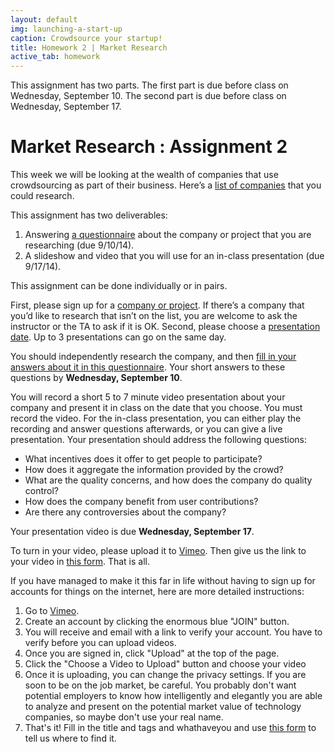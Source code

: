 ```yaml
---
layout: default
img: launching-a-start-up
caption: Crowdsource your startup!
title: Homework 2 | Market Research
active_tab: homework
---
```



<div class="alert alert-info">
  This assignment has two parts.  The first part is due before class on Wednesday, September 10.  The second part is due before class on Wednesday, September 17.
</div>


Market Research <span class="text-muted">: Assignment 2</span> 
=============================================================
This week we will be looking at the wealth of companies that use crowdsourcing as part of their business. Here’s a [list of companies](company-profile.html) that you could research.

This assignment has two deliverables:

1. Answering [a questionnaire](https://docs.google.com/forms/d/1cEkW2h2xwVyKaXriKR7PqroPDjQZE34AKPoRP-lUV5Y/viewform?usp=send_form) about the company or project that you are researching (due 9/10/14).
2. A slideshow and video that you will use for an in-class presentation (due 9/17/14).

This assignment can be done individually or in pairs.

First, please sign up for a [company or project](https://docs.google.com/spreadsheets/d/1kOcI7BJUQGeG3Pb3oZPRqfTt2JYwRnjnTqImex9qsSQ/edit#gid=209977841).  If there’s a company that you’d like to research that isn’t on the list, you are welcome to ask the instructor or the TA to ask if it is OK.  Second, please choose a [presentation date](https://docs.google.com/spreadsheets/d/1kOcI7BJUQGeG3Pb3oZPRqfTt2JYwRnjnTqImex9qsSQ/edit#gid=0). Up to 3 presentations can go on the same day.

You should independently research the company, and then [fill in your answers about it in this questionnaire](https://docs.google.com/forms/d/1cEkW2h2xwVyKaXriKR7PqroPDjQZE34AKPoRP-lUV5Y/viewform?usp=send_form).  Your short answers to these questions by <b>Wednesday, September 10</b>. 

You will record a short 5 to 7 minute video presentation about your company and present it in class on the date that you choose.  You must record the video.  For the in-class presentation, you can either play the recording and answer questions afterwards, or you can give a live presentation.  Your presentation should address the following questions:

- What incentives does it offer to get people to participate?
- How does it aggregate the information provided by the crowd?
- What are the quality concerns, and how does the company do quality control?
- How does the company benefit from user contributions?
- Are there any controversies about the company?

Your presentation video is due <b>Wednesday, September 17</b>.

To turn in your video, please upload it to [Vimeo](https://vimeo.com/). Then give us the link to your video in [this form](https://docs.google.com/forms/d/1bP_sk4aTMknox9XoZXVQRlSR0V7RD3MzmfeZPMLWSLU/viewform?usp=send_form). That is all. 

If you have managed to make it this far in life without having to sign up for accounts for things on the internet, here are more detailed instructions:

1. Go to [Vimeo]().
2. Create an account by clicking the enormous blue "JOIN" button. 
3. You will receive and email with a link to verify your account. You have to verify before you can upload videos.
4. Once you are signed in, click "Upload" at the top of the page.
5. Click the "Choose a Video to Upload" button and choose your video
6. Once it is uploading, you can change the privacy settings. If you are soon to be on the job market, be careful. You probably don't want potential employers to know how intelligently and elegantly you are able to analyze and present on the potential market value of technology companies, so maybe don't use your real name.
7. That's it! Fill in the title and tags and whathaveyou and use [this form](https://docs.google.com/forms/d/1bP_sk4aTMknox9XoZXVQRlSR0V7RD3MzmfeZPMLWSLU/viewform?usp=send_form) to tell us where to find it.




